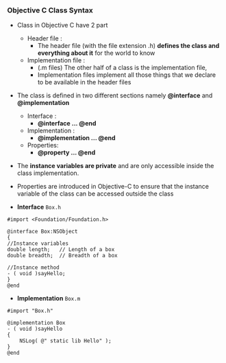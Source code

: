 ### Objective C Class Syntax
* Class in Objective C have 2 part
  * Header file : 
    * The header file (with the file extension .h) **defines the class and everything about it** for the world to know
  * Implementation file : 
    * (.m files) The other half of a class is the implementation file,
    * Implementation files implement all those things that we declare to be available in the header files

* The class is defined in two different sections namely **@interface** and **@implementation**
  * Interface : 
    * **@interface ...  @end**
  * Implementation : 
    * **@implementation ... @end**
  * Properties: 
    * **@property ... @end**
 
* The **instance variables are private** and are only accessible inside the class implementation.
* Properties are introduced in Objective-C to ensure that the instance variable of the class can be accessed outside the class


* **Interface** `Box.h`
```objc
#import <Foundation/Foundation.h>

@interface Box:NSObject
{
//Instance variables
double length;   // Length of a box
double breadth;  // Breadth of a box

//Instance method
- ( void )sayHello;
}
@end
```

* **Implementation** `Box.m`

```objc
#import "Box.h"

@implementation Box
- ( void )sayHello
{
    NSLog( @" static lib Hello" );
}
@end
```
